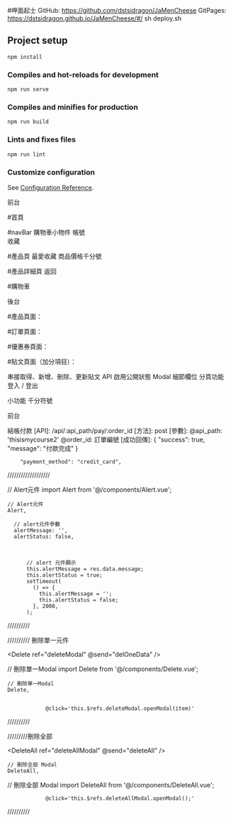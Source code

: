 #呷面起士
GitHub: https://github.com/dstsidragon/JaMenCheese
GitPages: https://dstsidragon.github.io/JaMenCheese/#/
sh deploy.sh
## Project setup
```
npm install
```

### Compiles and hot-reloads for development
```
npm run serve
```

### Compiles and minifies for production
```
npm run build
```

### Lints and fixes files
```
npm run lint
```

### Customize configuration
See [Configuration Reference](https://cli.vuejs.org/config/).

前台

#首頁

#navBar
購物車小物件
帳號  
收藏

#產品頁
最愛收藏
商品價格千分號

#產品詳細頁
返回

#購物車


後台

#產品頁面：


#訂單頁面：


#優惠券頁面：



#貼文頁面（加分項目）：

串接取得、新增、刪除、更新貼文 API
啟用公開狀態
Modal 細節欄位
分頁功能
登入 / 登出

小功能
千分符號




前台

結帳付款
[API]: /api/:api_path/pay/:order_id
[方法]: post
[參數]:
	@api_path: 'thisismycourse2'
	@order_id: 訂單編號
[成功回傳]:
	{
    "success": true,
    "message": "付款完成"
  }

  
        "payment_method": "credit_card",




///////////////////

<!-- Alert元件 start -->
<Alert class="alert-position"  v-if="alertMessage" :message="alertMessage"
:status="alertStatus" />
<!-- Alert元件 end -->


// Alert元件
import Alert from '@/components/Alert.vue';


    // Alert元件
    Alert,

      // alert元件參數
      alertMessage: '',
      alertStatus: false,



          // alert 元件顯示
          this.alertMessage = res.data.message;
          this.alertStatus = true;
          setTimeout(
            () => {
              this.alertMessage = '';
              this.alertStatus = false;
            }, 2000,
          );

//////////


////////// 刪除單一元件

  <!-- 刪除單一Modal start-->
  <Delete ref="deleteModal"  @send="delOneData" />
  <!-- 刪除單一Modal end-->


// 刪除單一Modal
import Delete from '@/components/Delete.vue';

    // 刪除單一Modal
    Delete,

    
                @click='this.$refs.deleteModal.openModal(item)'
//////////

/////////刪除全部

  <!-- 刪除全部Modal start-->
  <DeleteAll ref="deleteAllModal"  @send="deleteAll" />
  <!-- 刪除全部Modal end-->

    // 刪除全部 Modal
    DeleteAll,

// 刪除全部 Modal
import DeleteAll from '@/components/DeleteAll.vue';

                @click='this.$refs.deleteAllModal.openModal();'

//////////